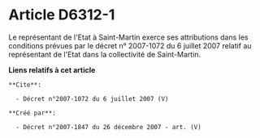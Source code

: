 # Article D6312-1

Le représentant de l'Etat à Saint-Martin exerce ses attributions dans les conditions prévues par le décret n° 2007-1072 du 6
juillet 2007 relatif au représentant de l'Etat dans la collectivité de Saint-Martin.

**Liens relatifs à cet article**

	**Cite**:

	  - Décret n°2007-1072 du 6 juillet 2007 (V)

	**Créé par**:

	  - Décret n°2007-1847 du 26 décembre 2007 - art. (V)
